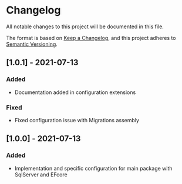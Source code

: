 ﻿# Changelog
All notable changes to this project will be documented in this file.

The format is based on [Keep a Changelog](https://keepachangelog.com/en/1.0.0/),
and this project adheres to [Semantic Versioning](https://semver.org/spec/v2.0.0.html).


## [1.0.1] - 2021-07-13
### Added
- Documentation added in configuration extensions
### Fixed
- Fixed configuration issue with Migrations assembly

## [1.0.0] - 2021-07-13
### Added
- Implementation and specific configuration for main package with SqlServer and EFcore